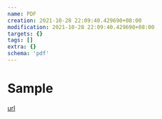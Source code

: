 ```yaml
---
name: PDF
creation: 2021-10-28 22:09:40.429690+08:00
modification: 2021-10-28 22:09:40.429690+08:00
targets: {}
tags: []
extra: {}
schema: 'pdf'
---
```


# Sample

[url](https://dagrs.berkeley.edu/sites/default/files/2020-01/sample.pdf)